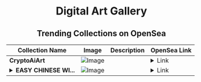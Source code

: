 <div align="center">

# Digital Art Gallery

## Trending Collections on OpenSea

| Collection Name                       | Image                                                                                     | Description                       | OpenSea Link                                                                                          |
|---------------------------------------|-------------------------------------------------------------------------------------------|-----------------------------------|--------------------------------------------------------------------------------------------------------|
| **CryptoAiArt** | ![Image](https://i.seadn.io/s/raw/files/5178ed7dcc05ed77d4927d1e6d46df2f.png?w=500&auto=format?w=200&auto=format) |  | <details><summary>Link</summary>[CryptoAiArt](https://opensea.io/collection/cryptoaiart-3)</details> |
| **<details><summary>EASY CHINESE WI...</summary>EASY CHINESE WITH MI</details>** | ![Image](https://i.seadn.io/s/raw/files/e7c1f5954c0f82f8bed9fdf1131d74fb.png?w=500&auto=format?w=200&auto=format) |  | <details><summary>Link</summary>[EASY CHINESE WITH MI](https://opensea.io/collection/easy-chinese-with-mi)</details> |

</div>